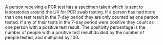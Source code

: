 A person receiving a PCR test has a specimen taken which is sent to laboratories around the UK for PCR swab testing. If a person has had more than one test result in the 7-day period they are only counted as one person tested. If any of their tests in the 7-day period were positive they count as one person with a positive test result. The positivity percentage is the number of people with a positive test result divided by the number of people tested, and multiplied by 100.

